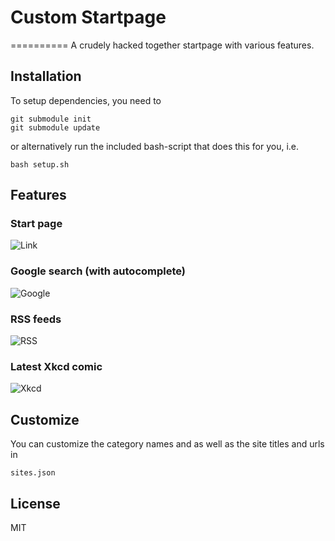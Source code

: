 # Custom Startpage
==========
A crudely hacked together startpage with various features.

## Installation
To setup dependencies, you need to 
```
git submodule init
git submodule update
```
or alternatively run the included bash-script that does this for you, i.e.
```
bash setup.sh
```

## Features

### Start page
![Link](https://github.com/eivind88/repo/blob/demo/1.gif)

### Google search (with autocomplete)
![Google](https://github.com/eivind88/repo/blob/demo/2.gif)

### RSS feeds
![RSS](https://github.com/eivind88/repo/blob/demo/3.gif)

### Latest Xkcd comic
![Xkcd](https://github.com/eivind88/repo/blob/demo/4.gif)

## Customize
You can customize the category names and as well as the site titles and urls in
```
sites.json
```

## License
MIT
